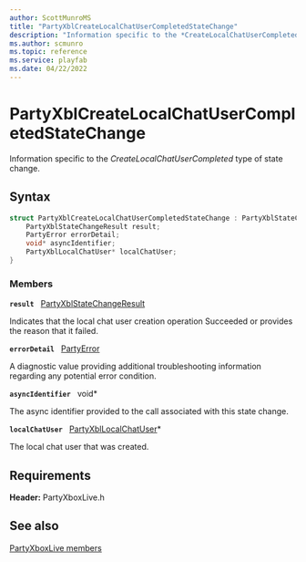```yaml
---
author: ScottMunroMS
title: "PartyXblCreateLocalChatUserCompletedStateChange"
description: "Information specific to the *CreateLocalChatUserCompleted* type of state change."
ms.author: scmunro
ms.topic: reference
ms.service: playfab
ms.date: 04/22/2022
---
```


# PartyXblCreateLocalChatUserCompletedStateChange  

Information specific to the *CreateLocalChatUserCompleted* type of state change.  

## Syntax  
  
```cpp
struct PartyXblCreateLocalChatUserCompletedStateChange : PartyXblStateChange {  
    PartyXblStateChangeResult result;  
    PartyError errorDetail;  
    void* asyncIdentifier;  
    PartyXblLocalChatUser* localChatUser;  
}  
```
  
### Members  
  
**`result`** &nbsp; [PartyXblStateChangeResult](../enums/partyxblstatechangeresult.md)  
  
Indicates that the local chat user creation operation Succeeded or provides the reason that it failed.
  
**`errorDetail`** &nbsp; [PartyError](../../../networking/reference/typedefs.md)  
  
A diagnostic value providing additional troubleshooting information regarding any potential error condition.
  
**`asyncIdentifier`** &nbsp; void*  
  
The async identifier provided to the call associated with this state change.
  
**`localChatUser`** &nbsp; [PartyXblLocalChatUser](../classes/PartyXblLocalChatUser/partyxbllocalchatuser.md)*  
  
The local chat user that was created.
  
  
## Requirements  
  
**Header:** PartyXboxLive.h
  
## See also  
[PartyXboxLive members](../partyxboxlive_members.md)  

  
  
